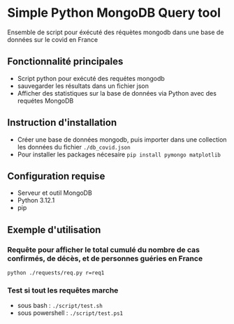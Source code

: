 # Simple Python MongoDB Query tool
Ensemble de script pour éxécuté des réquètes mongodb dans une base de données sur le covid en France

## Fonctionnalité principales
- Script python pour exécuté des requétes mongodb
- sauvegarder les résultats dans un fichier json
- Afficher des statistiques sur la base de données via Python avec des requétes MongoDB

## Instruction d'installation
- Créer une base de données mongodb, puis importer dans une collection les données du fichier `./db_covid.json`
- Pour installer les packages nécesaire `pip install pymongo matplotlib`

## Configuration requise
- Serveur et outil MongoDB
- Python 3.12.1
- pip

## Exemple d'utilisation

### Requête pour afficher le total cumulé du nombre de cas confirmés, de décès, et de personnes guéries en France

`python ./requests/req.py r=req1`

### Test si tout les requêtes marche

- sous bash : `./script/test.sh`
- sous powershell : `./script/test.ps1`